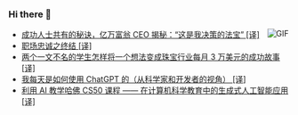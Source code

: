 ### Hi there 👋
<img align="right" alt="GIF" src="https://raw.githubusercontent.com/JoeyBling/JoeyBling/master/pic/pusheencode.gif" />
<!--
**alloevil/alloevil** is a ✨ _special_ ✨ repository because its `README.md` (this file) appears on your GitHub profile.

Here are some ideas to get you started:

- 🔭 I’m currently working on ...
- 🌱 I’m currently learning ...
- 👯 I’m looking to collaborate on ...
- 🤔 I’m looking for help with ...
- 💬 Ask me about ...
- 📫 How to reach me: ...
- 😄 Pronouns: ...
- ⚡ Fun fact: ...
-->

- 🔭 I’m currently working on ...
- 🌱 I’m currently learning ...
- 👯 I’m looking to collaborate on ...
- 🤔 I’m looking for help with ...
- 💬 Ask me about ...
- 📫 How to reach me: ...
- 😄 Pronouns: ...
- ⚡ Fun fact: ...
  
+ ![sumy7](https://komarev.com/ghpvc/?username=alloevil)

![Anurag's GitHub stats](https://github-readme-stats.vercel.app/api?username=alloevil&show_icons=true&bg_color=00000000)

<picture align="center">
  <source media="(prefers-color-scheme: dark)" srcset="https://raw.githubusercontent.com/DevJayson/DevJayson/output/github-contribution-grid-snake-dark.svg">
  <source media="(prefers-color-scheme: light)" srcset="https://raw.githubusercontent.com/DevJayson/DevJayson/output/github-contribution-grid-snake.svg">
  <img alt="github contribution grid snake animation" src="https://raw.githubusercontent.com/DevJayson/DevJayson/output/github-contribution-grid-snake.svg">
</picture>

📕 &nbsp;**Latest Blog Posts**
<!-- BLOG-POST-LIST:START -->
- [成功人士共有的秘诀，亿万富翁 CEO 揭秘：“这是我决策的法宝” [译]](https://baoyu.io/translations/leadership/billionaire-ceo-successful-people-share-pattern-recognition-skill)
- [职场忠诚之终结 [译]](https://baoyu.io/translations/career/loyalty-employee-employer-job-security-broken-work-companies-bosses)
- [两个一文不名的学生怎样将一个想法变成珠宝行业每月 3 万美元的成功故事 [译]](https://baoyu.io/translations/startup/how-2-broke-students-went-from-an-idea-to-30k-month-in-the-jewelry-industry)
- [我每天是如何使用 ChatGPT 的（从科学家和开发者的视角） [译]](https://baoyu.io/translations/ai/how-i-use-chatgpt-daily-scientist-coder-perspective)
- [利用 AI 教学哈佛 CS50 课程 —— 在计算机科学教育中的生成式人工智能应用 [译]](https://baoyu.io/translations/ai/teaching-cs50-with-ai)
<!-- BLOG-POST-LIST:END -->
